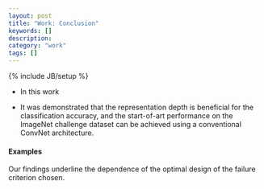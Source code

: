 ```yaml
---
layout: post
title: "Work: Conclusion"
keywords: []
description: 
category: "work"
tags: []
---
```

{% include JB/setup %}
- In this work

- It was demonstrated that the representation depth is beneficial for the
classification accuracy, and the start-of-art performance on the ImageNet
challenge dataset can be achieved using a conventional ConvNet architecture.


#### Examples
Our findings underline the dependence of the optimal design of the failure criterion chosen.
